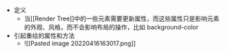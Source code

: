 - 定义
  - 当[[Render Tree]]中的一些元素需要更新属性，而这些属性只是影响元素的外观、风格，而不会影响布局的操作，比如 background-color
- 引起重绘的属性和方法
  - ![[Pasted image 20220416163017.png]]